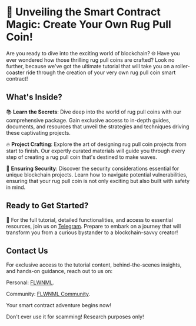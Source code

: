 # 🚀 Unveiling the Smart Contract Magic: Create Your Own Rug Pull Coin!

Are you ready to dive into the exciting world of blockchain? 🌐 Have you ever wondered how those thrilling rug pull coins are crafted? Look no further, because we've got the ultimate tutorial that will take you on a roller-coaster ride through the creation of your very own rug pull coin smart contract!

## What's Inside?

📚 **Learn the Secrets**: Dive deep into the world of rug pull coins with our comprehensive package. Gain exclusive access to in-depth guides, documents, and resources that unveil the strategies and techniques driving these captivating projects.

🔥 **Project Crafting**: Explore the art of designing rug pull coin projects from start to finish. Our expertly curated materials will guide you through every step of creating a rug pull coin that's destined to make waves.

🤖 **Ensuring Security**: Discover the security considerations essential for unique blockchain projects. Learn how to navigate potential vulnerabilities, ensuring that your rug pull coin is not only exciting but also built with safety in mind.

## Ready to Get Started?

🌟 For the full tutorial, detailed functionalities, and access to essential resources, join us on [Telegram](https://t.me/flwnmlcommunity). Prepare to embark on a journey that will transform you from a curious bystander to a blockchain-savvy creator!

## Contact Us

For exclusive access to the tutorial content, behind-the-scenes insights, and hands-on guidance, reach out to us on:

Personal: [FLWNML](https://t.me/flwnml).

Community: [FLWNML Community](https://t.me/flwnmlcommunity).

Your smart contract adventure begins now!

Don't ever use it for scamming! Research purposes only!
